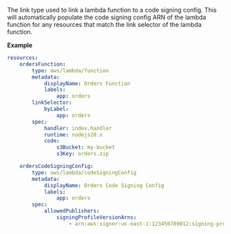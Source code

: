 The link type used to link a lambda function to a code signing config.
This will automatically populate the code signing config ARN of the lambda function
for any resources that match the link selector of the lambda function.

**Example**

```yaml
resources:
    ordersFunction:
        type: aws/lambda/function
        metadata:
            displayName: Orders Function
            labels:
                app: orders
        linkSelector:
            byLabel:
                app: orders
        spec:
            handler: index.handler
            runtime: nodejs20.x
            code:
                s3Bucket: my-bucket
                s3Key: orders.zip

    ordersCodeSigningConfig:
        type: aws/lambda/codeSigningConfig
        metadata:
            displayName: Orders Code Signing Config
            labels:
                app: orders
        spec:
            allowedPublishers:
                signingProfileVersionArns:
                    - arn:aws:signer:us-east-1:123456789012:signing-profile/orders-signing-profile
```
